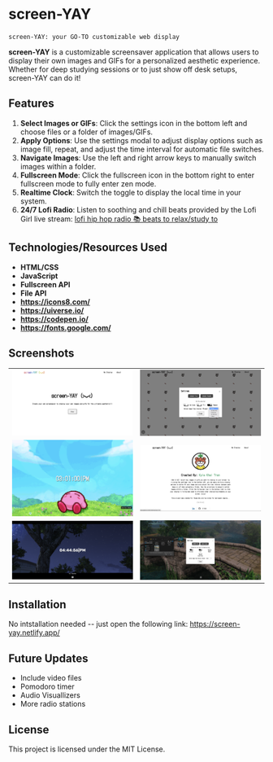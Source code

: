 # screen-YAY

```
screen-YAY: your GO-TO customizable web display
```

**screen-YAY** is a customizable screensaver application that allows users to display their own images and GIFs for a personalized aesthetic experience. Whether for deep studying sessions or to just show off desk setups, screen-YAY can do it!

## Features

1. **Select Images or GIFs**: Click the settings icon in the bottom left and choose files or a folder of images/GIFs.
2. **Apply Options**: Use the settings modal to adjust display options such as image fill, repeat, and adjust the time interval for automatic file switches.
3. **Navigate Images**: Use the left and right arrow keys to manually switch images within a folder.
4. **Fullscreen Mode**: Click the fullscreen icon in the bottom right to enter fullscreen mode to fully enter zen mode.
5. **Realtime Clock**: Switch the toggle to display the local time in your system.
6. **24/7 Lofi Radio**: Listen to soothing and chill beats provided by the Lofi Girl live stream: [lofi hip hop radio 📚 beats to relax/study to](https://www.youtube.com/live/jfKfPfyJRdk?si=r2N77nBpfN_8YR5o)

## Technologies/Resources Used

- **HTML/CSS**
- **JavaScript**
- **Fullscreen API**
- **File API**
- **https://icons8.com/**
- **https://uiverse.io/**
- **https://codepen.io/**
- **https://fonts.google.com/**

## Screenshots

<table>
 <tr>
    <td><img src="./images/SS1.png" width="300" height="auto"></td>
    <td><img src="./images/SS2.png" width="300" height="auto"></td>
    </tr>
    <tr>
      <td><img src="./images/SS3.png" width="300" height="auto"></td>
      <td><img src="./images/SS4.png" width="300" height="auto"></td>
    </tr>
      <tr>
      <td><img src="./images/SS5.png" width="300" height="auto"></td>
      <td><img src="./images/SS6.png" width="300" height="auto"></td>
    </tr>
 <tr>
</table>

## Installation

No intstallation needed -- just open the following link: https://screen-yay.netlify.app/

## Future Updates

- Include video files
- Pomodoro timer
- Audio Visuallizers
- More radio stations

## License

This project is licensed under the MIT License.
